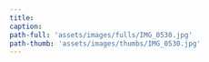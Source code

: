 ```yaml
---
title:
caption:
path-full: 'assets/images/fulls/IMG_0530.jpg'
path-thumb: 'assets/images/thumbs/IMG_0530.jpg'
---
```

